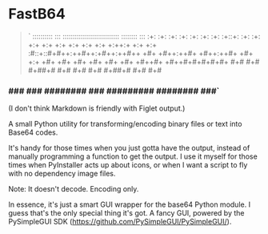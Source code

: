 # FastB64

>`   ::::::::::  :::     ::::::::::::::::::::::::::::  ::::::::     :::
     :+:       :+: :+:  :+:    :+:   :+:    :+:    :+::+:    :+:   :+:
    +:+      +:+   +:+ +:+          +:+    +:+    +:++:+         +:+ +:+
   :#::+::#+#++:++#++:+#++:++#++   +#+    +#++:++#+ +#++:++#+  +#+  +:+
  +#+     +#+     +#+       +#+   +#+    +#+    +#++#+    +#++#+#+#+#+#+
 #+#     #+#     #+##+#    #+#   #+#    #+#    #+##+#    #+#      #+#
###     ###     ### ########    ###    #########  ########       ###`

(I don't think Markdown is friendly with Figlet output.)

A small Python utility for transforming/encoding binary files or text into Base64 codes.

It's handy for those times when you just gotta have the output, instead of manually programming a function to get the output.
I use it myself for those times when PyInstaller acts up about icons, or when I want a script to fly with no dependency image files.

Note: It doesn't decode. Encoding only.

In essence, it's just a smart GUI wrapper for the base64 Python module. I guess that's the only special thing it's got. A fancy GUI, powered by the PySimpleGUI SDK (https://github.com/PySimpleGUI/PySimpleGUI/).
